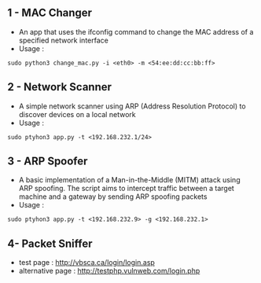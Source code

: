 

## 1 - MAC Changer
- An app that uses the ifconfig command to change the MAC address of a specified network interface
- Usage :
```console
sudo python3 change_mac.py -i <eth0> -m <54:ee:dd:cc:bb:ff>
```

## 2 - Network Scanner

- A simple network scanner using ARP (Address Resolution Protocol) to discover devices on a local network
- Usage :
```console
sudo ptyhon3 app.py -t <192.168.232.1/24>
```

## 3 - ARP Spoofer

- A basic implementation of a Man-in-the-Middle (MITM) attack using ARP spoofing. The script aims to intercept traffic between a target machine and a gateway by sending ARP spoofing packets
- Usage :
```console 
sudo ptyhon3 app.py -t <192.168.232.9> -g <192.168.232.1>
```

## 4- Packet Sniffer 

- test page : http://vbsca.ca/login/login.asp
- alternative page : http://testphp.vulnweb.com/login.php

